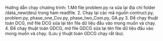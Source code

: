 Hướng dẫn chạy chương trình:
1.Mở file problem.py ra sửa lại địa chỉ folder /data_new(deu) trong hàm readfile.
2. Chạy lại các mã nguồn contruct.py, problem.py, phase_one_Cov.py, phase_two_Com.py, GA.py
3. Để chạy thuật toán DCG, mở file DCG sửa lại tên file dữ liệu đầu vào mong muốn và chạy.
4. Để chạy thuật toán GDCG, mở file GDCG sửa lại tên file dữ liệu đầu vào mong muốn và chạy.
(Lưu ý thuật toán GDCG chạy rất lâu).
